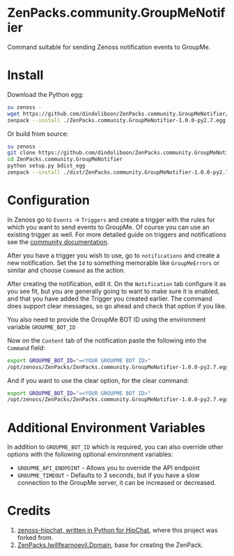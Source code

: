 ZenPacks.community.GroupMeNotifier
=============
Command suitable for sending Zenoss notification events to GroupMe.


Install
=======

Download the Python egg:
```bash
su zenoss -
wget https://github.com/dindoliboon/ZenPacks.community.GroupMeNotifier/releases/download/1.0.0/ZenPacks.community.GroupMeNotifier-1.0.0-py2.7.egg
zenpack --install ./ZenPacks.community.GroupMeNotifier-1.0.0-py2.7.egg
```

Or build from source:
```bash
su zenoss -
git clone https://github.com/dindoliboon/ZenPacks.community.GroupMeNotifier
cd ZenPacks.community.GroupMeNotifier
python setup.py bdist_egg
zenpack --install ./dist/ZenPacks.community.GroupMeNotifier-1.0.0-py2.7.egg
```


Configuration
=======
In Zenoss go to ``Events`` -> ``Triggers`` and create a trigger with the rules
for which you want to send events to GroupMe. Of course you can use an
existing trigger as well. For more detailed guide on triggers and
notifications see the [community documentation](http://wiki.zenoss.org/Notify_Me_of_Important_Events).

After you have a trigger you wish to use, go to ``notifications`` and create a
new notification. Set the ``Id`` to something memorable like `GroupMeErrors`
or similar and choose ``Command`` as the action.

After creating the notification, edit it. On the ``Notification`` tab
configure it as you see fit, but you are generally going to want to make sure
it is enabled, and that you have added the Trigger you created earlier. The
command does support clear messages, so go ahead and check that option if you
like.

You also need to provide the GroupMe BOT ID using the environment variable
``GROUPME_BOT_ID``

Now on the ``Content`` tab of the notification paste the following into the
``Command`` field:

```bash
export GROUPME_BOT_ID="=<YOUR GROUPME BOT ID>"
/opt/zenoss/ZenPacks/ZenPacks.community.GroupMeNotifier-1.0.0-py2.7.egg/ZenPacks/community/GroupMeNotifier/libexec/command.rb --device="${evt/device}" --info=${evt/summary} --component="${evt/component}" --severity=${evt/severity} --url="${urls/eventUrl}" --message=${evt/message}
```

And if you want to use the clear option, for the clear command:

```bash
export GROUPME_BOT_ID="=<YOUR GROUPME BOT ID>"
/opt/zenoss/ZenPacks/ZenPacks.community.GroupMeNotifier-1.0.0-py2.7.egg/ZenPacks/community/GroupMeNotifier/libexec/command.rb --device="${evt/device}" --info=${evt/summary} --component="${evt/component}" --severity=${evt/severity} --url="${urls/eventUrl}" --message=${evt/message} --cleared-by="${evt/clearid}" --clear
```


Additional Environment Variables
=======
In addition to ``GROUPME_BOT_ID`` which is required, you can also override
other options with the following optional environment variables:

- ``GROUPME_API_ENDPOINT`` - Allows you to override the API endpoint
- ``GROUPME_TIMEOUT`` - Defaults to 3 seconds, but if you have a slow
  connection to the GroupMe server, it can be increased or decreased.


Credits
=======
1. [zenoss-hipchat, written in Python for HipChat](https://github.com/carsongee/zenoss-hipchat), where this project was forked from.
2. [ZenPacks.Iwillfearnoevil.Domain](https://github.com/zenoss/ZenPacks.Iwillfearnoevil.Domain), base for creating the ZenPack.
